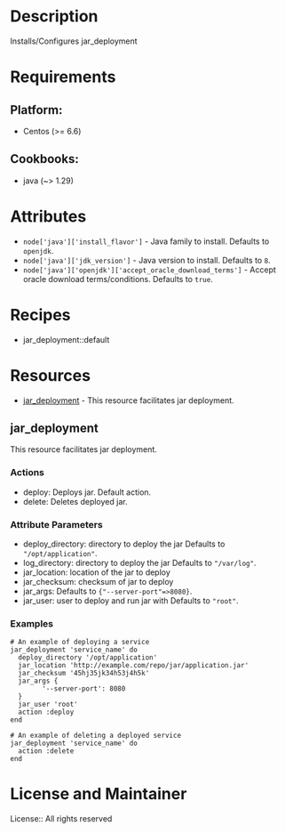 # Description

Installs/Configures jar_deployment

# Requirements

## Platform:

* Centos (>= 6.6)

## Cookbooks:

* java (~> 1.29)

# Attributes

* `node['java']['install_flavor']` - Java family to install. Defaults to `openjdk`.
* `node['java']['jdk_version']` - Java version to install. Defaults to `8`.
* `node['java']['openjdk']['accept_oracle_download_terms']` - Accept oracle download terms/conditions. Defaults to `true`.

# Recipes

* jar_deployment::default

# Resources

* [jar_deployment](#jar_deployment) - This resource facilitates jar deployment.

## jar_deployment

This resource facilitates jar deployment.

### Actions

- deploy: Deploys jar. Default action.
- delete: Deletes deployed jar.

### Attribute Parameters

- deploy_directory: directory to deploy the jar Defaults to <code>"/opt/application"</code>.
- log_directory: directory to deploy the jar Defaults to <code>"/var/log"</code>.
- jar_location: location of the jar to deploy
- jar_checksum: checksum of jar to deploy
- jar_args:  Defaults to <code>{"--server-port"=>8080}</code>.
- jar_user: user to deploy and run jar with Defaults to <code>"root"</code>.

### Examples

    # An example of deploying a service
    jar_deployment 'service_name' do
      deploy_directory '/opt/application'
      jar_location 'http://example.com/repo/jar/application.jar'
      jar_checksum '45hj35jk34h53j4h5k'
      jar_args {
		    '--server-port': 8080
      }
      jar_user 'root'
      action :deploy
    end

    # An example of deleting a deployed service
    jar_deployment 'service_name' do
      action :delete
    end

# License and Maintainer

License:: All rights reserved
